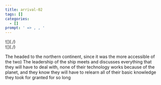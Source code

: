```yaml
---
title: arrival-02
tags: []
categories:
  - []
prompt: ' => , , '
---
```

<!-- more --><div class="embedded-image-left">![](./)</div><div class="embedded-image-right">![](./)</div>
The headed to the northern continent, since it was the more accessible of the two) The leadership of the ship meets and discusses everything that they will have to deal with, none of their technology works because of the planet, and they know they will have to relearn all of their basic knowledge they took for granted for so long 